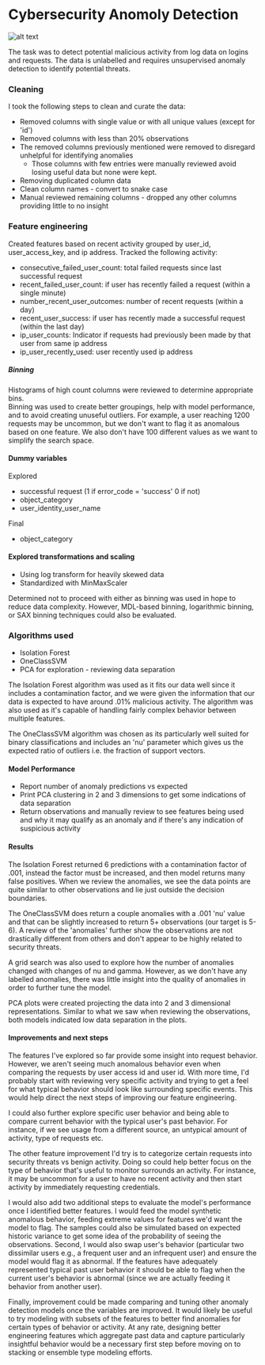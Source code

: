 # Cybersecurity Anomoly Detection 

![alt text](https://cdn.analyticsvidhya.com/wp-content/uploads/2020/11/outlier.png)

The task was to detect potential malicious activity from log data on logins and requests. The data is unlabelled and 
requires unsupervised anomaly detection to identify potential threats.

### Cleaning
I took the following steps to clean and curate the data: 
* Removed columns with single value or with all unique values (except for 'id')
* Removed columns with less than 20% observations
* The removed columns previously mentioned were removed to disregard unhelpful for identifying anomalies
    - Those columns with few entries were manually reviewed avoid losing useful data but none were kept.
* Removing duplicated column data
* Clean column names - convert to snake case
* Manual reviewed remaining columns - dropped any other columns providing little to no insight

### Feature engineering
Created features based on recent activity grouped by user_id, user_access_key, and ip address. Tracked the following
activity:
* consecutive_failed_user_count: total failed requests since last successful request
* recent_failed_user_count: if user has recently failed a request (within a single minute)
* number_recent_user_outcomes: number of recent requests (within a day)
* recent_user_success: if user has recently made a successful request (within the last day)
* ip_user_counts: Indicator if requests had previously been made by that user from same ip address
* ip_user_recently_used: user recently used ip address

##### Binning
Histograms of high count columns were reviewed to determine appropriate bins.  
Binning was used to create better groupings, help with model performance, and to 
avoid creating unuseful outliers. For example, a user reaching 1200 requests may 
be uncommon, but we don't want to flag it as anomalous based on one feature. 
We also don't have 100 different values as we want to simplify the search space. 

#### Dummy variables
Explored
* successful request (1 if error_code = 'success' 0 if not)
* object_category
* user_identity_user_name

Final
* object_category

#### Explored transformations and scaling
* Using log transform for heavily skewed data
* Standardized with MinMaxScaler

Determined not to proceed with either as binning was used in hope to reduce data complexity. However, 
MDL-based binning, logarithmic binning, or SAX binning techniques could also be evaluated.  

### Algorithms used
* Isolation Forest
* OneClassSVM
* PCA for exploration - reviewing data separation

The Isolation Forest algorithm was used as it fits our data well since it includes a contamination factor, and we 
were given the information that our data is expected to have around .01% malicious activity. The algorithm 
was also used as it's capable of handling fairly complex behavior between multiple features. 

The OneClassSVM algorithm was chosen as its particularly well suited for binary classifications and includes an 'nu' 
parameter which gives us the expected ratio of outliers i.e. the fraction of support vectors.

#### Model Performance
* Report number of anomaly predictions vs expected
* Print PCA clustering in 2 and 3 dimensions to get some indications of data separation
* Return observations and manually review to see features being used and why it may qualify as an anomaly and if there's
any indication of suspicious activity

#### Results
The Isolation Forest returned 6 predictions with a contamination factor of .001, instead the factor must 
be increased, and then model returns many false positives. When we review the anomalies, we see the data points are quite
similar to other observations and lie just outside the decision boundaries.

The OneClassSVM does return a couple anomalies with a .001 'nu' value and that can be slightly increased to return 5+ observations
(our target is 5-6). A review of the 'anomalies' further show the observations are not drastically different from 
others and don't appear to be highly related to security threats. 

A grid search was also used to explore how the number of anomalies changed with changes of nu and gamma. However, 
as we don't have any labelled anomalies, there was little insight into the quality of anomalies in order to further tune
the model. 

PCA plots were created projecting the data into 2 and 3 dimensional representations. Similar to what we saw when reviewing 
the observations, both models indicated low data separation in the plots.

#### Improvements and next steps
The features I've explored so far provide some insight into request behavior. However, we aren't seeing much 
anomalous behavior even when comparing the requests by user access id and user id. With more time, I'd probably 
start with reviewing very specific activity and trying to get a feel for what typical behavior should look like 
surrounding specific events. This would help direct the next steps of improving our feature engineering.

I could also further explore specific user behavior and being able to compare current behavior with the typical user's 
past behavior. For instance, if we see usage from a different source, an untypical amount of activity, type of requests etc. 

The other feature improvement I'd try is to categorize certain requests into security threats vs benign activity. 
Doing so could help better focus on the type of behavior that's useful to monitor surrounds an activity. For instance, 
it may be uncommon for a user to have no recent activity and then start activity by immediately requesting credentials. 

I would also add two additional steps to evaluate the model's performance once I identified better features. I would
feed the model synthetic anomalous behavior, feeding extreme values for features we'd want the model to flag. The 
samples could also be simulated based on expected historic variance to get some idea of the probability of seeing the 
observations. Second, I would also swap user's behavior (particular two dissimilar users e.g., a frequent user and 
an infrequent user) and ensure the model would flag it as abnormal. If the features have adequately represented 
typical past user behavior it should be able to flag when the current user's behavior is abnormal 
(since we are actually feeding it behavior from another user).

Finally, improvement could be made comparing and tuning other anomaly detection models once the variables are improved. 
It would likely be useful to try modeling with subsets of the features to better find anomalies for 
certain types of behavior or activity. At any rate, designing better engineering features which aggregate past data 
and capture particularly insightful behavior would be a necessary first step before moving on to stacking or ensemble 
type modeling efforts. 
